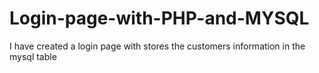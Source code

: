 # Login-page-with-PHP-and-MYSQL
I have created a login page with stores the customers information in the mysql table
